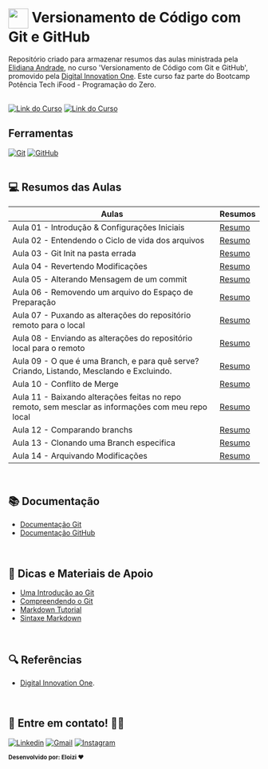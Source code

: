 
<h1>
    <a href="https://www.dio.me/">
     <img align="center" width="40px" src="https://hermes.digitalinnovation.one/assets/diome/logo-minimized.png"></a>
    <span> Versionamento de Código com Git e GitHub</span>
</h1>

Repositório criado para armazenar resumos das aulas ministrada pela [Elidiana Andrade](https://github.com/elidianaandrade), no curso 'Versionamento de Código com Git e GitHub', promovido pela [Digital Innovation One](https://www.dio.me/). Este curso faz parte do Bootcamp Potência Tech iFood - Programação do Zero.
<br><br>

[![Link do Curso](https://img.shields.io/badge/▶-000?style=for-the-badge&logo=movie&logoColor=E94D5F)](https://web.dio.me/course/versionamento-de-codigo-com-git-e-github/learning/f3cbaa66-efbd-4c25-842e-2069c188c066) 
[![Link do Curso](https://img.shields.io/badge/Acesse%20o%20Curso%20na%20Plataforma-E94D5F?style=for-the-badge)](https://web.dio.me/course/versionamento-de-codigo-com-git-e-github/learning/f3cbaa66-efbd-4c25-842e-2069c188c066) 


## Ferramentas
[![Git](https://img.shields.io/badge/Git-000?style=for-the-badge&logo=git&logoColor=E94D5F)](https://git-scm.com/doc) 
[![GitHub](https://img.shields.io/badge/GitHub-000?style=for-the-badge&logo=github&logoColor=30A3DC)](https://docs.github.com/)
<br><br>


## 💻 Resumos das Aulas

| Aulas | Resumos |
| ------ | -------|
|Aula 01 - Introdução & Configurações Iniciais| [Resumo](/resumos/aula-01.md)|
|Aula 02 - Entendendo o Ciclo de vida dos arquivos| [Resumo](/resumos/aula-02.md)|
|Aula 03 - Git Init na pasta errada| [Resumo](/resumos/aula-03.md) |
|Aula 04 - Revertendo Modificações| [Resumo](/resumos/aula-04.md) |
|Aula 05 - Alterando Mensagem de um commit| [Resumo](/resumos/aula-05.md) |
|Aula 06 - Removendo um arquivo do Espaço de Preparação| [Resumo](/resumos/aula-06.md) |
|Aula 07 - Puxando as alterações do repositório remoto para o local| [Resumo](/resumos/aula-07.md) |
|Aula 08 - Enviando as alterações do repositório local para o remoto| [Resumo](/resumos/) |
|Aula 09 - O que é uma Branch, e para quê serve?  Criando, Listando, Mesclando e Excluindo.| [Resumo](/resumos/) |
|Aula 10 - Conflito de Merge| [Resumo](/resumos/) |
|Aula 11 - Baixando alterações feitas no repo remoto, sem mesclar as informações com meu repo local| [Resumo](/resumos/) |
|Aula 12 - Comparando branchs| [Resumo](/resumos/) |
|Aula 13 - Clonando uma Branch especifica| [Resumo](/resumos/) |
|Aula 14 - Arquivando Modificações| [Resumo](/resumos/) |
<br>

## 📚 Documentação
- [Documentação Git](https://git-scm.com/doc)
- [Documentação GitHub](https://docs.github.com/)

<br>
  
## 📝 Dicas e Materiais de Apoio
- [Uma Introdução ao Git](https://petcomputacaoufrgs.github.io/intro-ao-git/o-que-eh.html)
- [Compreendendo o Git](https://dataunique.com.br/lab/lab-compreendendo-o-git/)
- [Markdown Tutorial](https://github.com/luong-komorebi/Markdown-Tutorial/blob/master/README_pt-BR.md)
- [Sintaxe Markdown](https://portal.revendadesoftware.com.br/manuais/base-de-conhecimento/sintaxe-markdown)

<br>

## 🔍 Referências
- [Digital Innovation One](https://web.dio.me/track/potencia-tech-ifood-programacao-do-zero).

<br>

 ## 👋 Entre em contato! 💬✨

[![Linkedin](https://img.shields.io/badge/Acesse%20o%20meu-Linkedin-blue?style=for-the-badge&logo=Linkedin&logoColor=white)](https://www.linkedin.com/in/eloizi-nogueira-da-silva/) [![Gmail](https://img.shields.io/badge/Entre%20em%20Contato-red?style=for-the-badge&logo=Gmail&logoColor=white&link=mailto:nogueira.eloizi@gmail.com)](mailto:nogueira.eloizi@gmail.com) [![Instagram](https://img.shields.io/badge/Instagram-e4405f?style=for-the-badge&logo=Instagram&logoColor=white&link=https://www.instagram.com/eloizisilva16/)](https://www.instagram.com/eloizisilva16/)

<sub><b>Desenvolvido por: Eloizi ❤️</b></sub></a>

